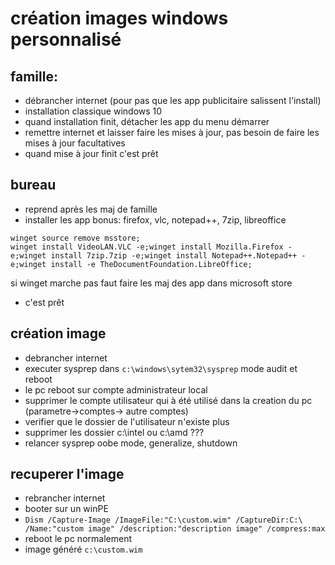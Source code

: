 # création images windows personnalisé
## famille:
- débrancher internet (pour pas que les app publicitaire salissent l'install)
- installation classique windows 10
- quand installation finit, détacher les app du menu démarrer 
- remettre internet et laisser faire les mises à jour, pas besoin de faire les mises à jour facultatives
- quand mise à jour finit c'est prêt 

## bureau
- reprend après les maj de famille
- installer les app bonus: firefox, vlc, notepad++, 7zip, libreoffice
```
winget source remove msstore;
winget install VideoLAN.VLC -e;winget install Mozilla.Firefox -e;winget install 7zip.7zip -e;winget install Notepad++.Notepad++ -e;winget install -e TheDocumentFoundation.LibreOffice;
```
si winget marche pas faut faire les maj des app dans microsoft store
- c'est prêt

## création image
- debrancher internet
- executer sysprep dans `c:\windows\sytem32\sysprep` mode audit et reboot
- le pc reboot sur compte administrateur local
- supprimer le compte utilisateur qui à été utilisé dans la creation du pc (parametre->comptes-> autre comptes)
- verifier que le dossier de l'utilisateur n'existe plus
- supprimer les dossier c:\intel ou c:\amd ???
- relancer sysprep  oobe mode, generalize, shutdown

## recuperer l'image
- rebrancher internet
- booter sur un winPE
- `Dism /Capture-Image /ImageFile:"C:\custom.wim" /CaptureDir:C:\ /Name:"custom image" /description:"description image" /compress:max`
- reboot le pc normalement 
- image généré `c:\custom.wim`